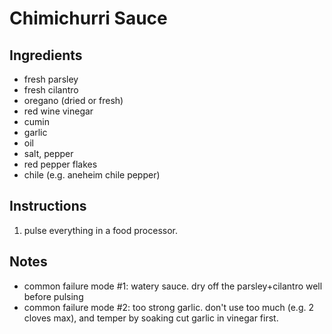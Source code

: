 # Chimichurri Sauce

## Ingredients

- fresh parsley
- fresh cilantro
- oregano (dried or fresh)
- red wine vinegar
- cumin
- garlic
- oil
- salt, pepper
- red pepper flakes
- chile (e.g. aneheim chile pepper)

## Instructions
1. pulse everything in a food processor.


## Notes
- common failure mode #1: watery sauce. dry off the parsley+cilantro well before pulsing
- common failure mode #2: too strong garlic. don't use too much (e.g. 2 cloves max), and temper by soaking cut garlic in vinegar first.